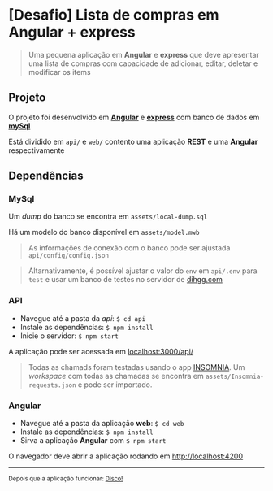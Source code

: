 # [Desafio] Lista de compras em Angular + express

> Uma pequena aplicação em **Angular** e **express** que deve apresentar uma lista de compras com capacidade de adicionar, editar, deletar e modificar os items

## Projeto
O projeto foi desenvolvido em **[Angular](https://angular.io)** e **[express](https://expressjs.com)** com banco de dados em **[mySql](https://www.mysql.com)**

Está dividido em `api/` e `web/` contento uma aplicação **REST** e uma **Angular** respectivamente

## Dependências

### MySql
Um *dump* do banco se encontra em `assets/local-dump.sql`

Há um modelo do banco disponível em `assets/model.mwb`


> As informações de conexão com o banco pode ser ajustada `api/config/config.json`

> Altarnativamente, é possível ajustar o valor do `env` em `api/.env` para `test` e usar um banco de testes no servidor de [dihgg.com](http://dihgg.com)

### API
- Navegue até a pasta da *api*: `$ cd api`
- Instale as dependências: `$ npm install`
- Inicie o servidor: `$ npm start`

A aplicação pode ser acessada em [localhost:3000/api/](localhost:3000/api/)

> Todas as chamads foram testadas usando o app [INSOMNIA](https://insomnia.rest). Um *workspace* com todas as chamadas se encontra em `assets/Insomnia-requests.json` e pode ser importado.

### Angular
- Navegue até a pasta da aplicação **web**: `$ cd web`
- Instale as dependências: `$ npm install`
- Sirva a aplicação **Angular** com `$ npm start`

O navegador deve abrir a aplicação rodando em [http://localhost:4200](http://localhost:4200)


---
<sub>Depois que a aplicação funcionar: [Disco!](https://www.youtube.com/watch?v=UkSPUDpe0U8)</sub>